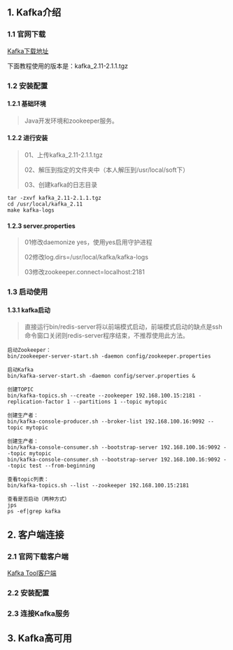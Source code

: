 ## 1. Kafka介绍

### 1.1 官网下载

[Kafka下载地址](https://redis.io/download)

下面教程使用的版本是：kafka_2.11-2.1.1.tgz

### 1.2 安装配置

#### 1.2.1 基础环境

> Java开发环境和zookeeper服务。

#### 1.2.2 进行安装

> 01、上传kafka_2.11-2.1.1.tgz
>
> 02、解压到指定的文件夹中（本人解压到/usr/local/soft下）
>
> 03、创建kafka的日志目录

```properties
tar -zxvf kafka_2.11-2.1.1.tgz
cd /usr/local/kafka_2.11
make kafka-logs
```

#### 1.2.3 server.properties

> 01修改daemonize yes，使用yes启用守护进程
>
> 02修改log.dirs=/usr/local/kafka/kafka-logs
>
> 03修改zookeeper.connect=localhost:2181

### 1.3 启动使用

#### 1.3.1 kafka启动

> 直接运行bin/redis-server将以前端模式启动，前端模式启动的缺点是ssh命令窗口关闭则redis-server程序结束，不推荐使用此方法。

```properties
启动Zookeeper： 
bin/zookeeper-server-start.sh -daemon config/zookeeper.properties

启动Kafka
bin/kafka-server-start.sh -daemon config/server.properties &

创建TOPIC
bin/kafka-topics.sh --create --zookeeper 192.168.100.15:2181 -replication-factor 1 --partitions 1 --topic mytopic 

创建生产者：
bin/kafka-console-producer.sh --broker-list 192.168.100.16:9092 --topic mytopic

创建生产者：
bin/kafka-console-consumer.sh --bootstrap-server 192.168.100.16:9092 --topic mytopic 
bin/kafka-console-consumer.sh --bootstrap-server 192.168.100.16:9092 --topic test --from-beginning

查看topic列表：
bin/kafka-topics.sh --list --zookeeper 192.168.100.15:2181

查看是否启动（两种方式）
jps
ps -ef|grep kafka
```

## 2. 客户端连接

### 2.1 官网下载客户端

[Kafka Tool客户端](http://www.kafkatool.com/download.html)

### 2.2 安装配置



### 2.3 连接Kafka服务



## 3. Kafka高可用
